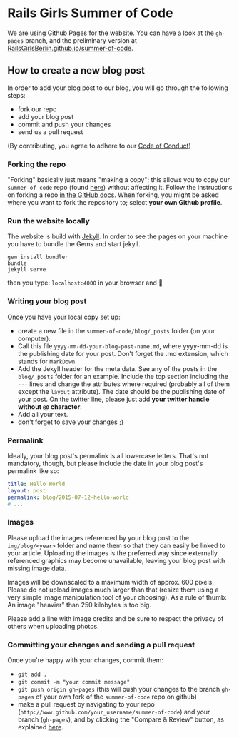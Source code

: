 # Rails Girls Summer of Code

We are using Github Pages for the website. You can have a look at the `gh-pages` branch, and the preliminary version at [RailsGirlsBerlin.github.io/summer-of-code](http://railsgirlsberlin.github.io/summer-of-code/).

## How to create a new blog post

In order to add your blog post to our blog, you will go through the following steps:

- fork our repo
- add your blog post
- commit and push your changes
- send us a pull request

(By contributing, you agree to adhere to our [Code of Conduct](https://github.com/rails-girls-summer-of-code/summer-of-code/blob/master/CODE_OF_CONDUCT.md))

### Forking the repo

"Forking" basically just means "making a copy"; this allows you to copy our `summer-of-code` repo (found [here](https://github.com/rails-girls-summer-of-code/summer-of-code)) without affecting it. Follow the instructions on forking a repo [in the GitHub docs](https://help.github.com/articles/fork-a-repo/). When forking, you might be asked where you want to fork the repository to; select **your own Github profile**.

### Run the website locally

The website is build with [Jekyll](https://jekyllrb.com/). In order to see the pages on your machine you have to bundle the Gems and start jekyll.

```
gem install bundler
bundle
jekyll serve
```

then you type:  ```localhost:4000``` in your browser and :tada:

### Writing your blog post

Once you have your local copy set up:

- create a new file in the `summer-of-code/blog/_posts` folder (on your computer).
- Call this file `yyyy-mm-dd-your-blog-post-name.md`, where yyyy-mm-dd is the publishing date for your post. Don't forget the .md extension, which stands for `MarkDown`.
- Add the Jekyll header for the meta data. See any of the posts in the `blog/_posts` folder for an example. Include the top section including the `---` lines and change the attributes where required (probably all of them except the `layout` attribute). The date should be the publishing date of your post. On the twitter line, please just add **your twitter handle without @ character**.
- Add all your text.
- don't forget to save your changes ;)

### Permalink

Ideally, your blog post's permalink is all lowercase letters. That's not mandatory, though, but please include the date in your blog post's permalink like so:

```yaml
title: Hello World
layout: post
permalink: blog/2015-07-12-hello-world
# ...
```

### Images

Please upload the images referenced by your blog post to the `img/blog/<year>`
folder and name them so that they can easily be linked to your article.
Uploading the images is the preferred way since externally referenced graphics
may become unavailable, leaving your blog post with missing image data.

Images will be downscaled to a maximum width of approx. 600 pixels. Please do
not upload images much larger than that (resize them using a very simple image
manipulation tool of your choosing). As a rule of thumb: An image "heavier"
than 250 kilobytes is too big.

Please add a line with image credits and be sure to respect the privacy of others
when uploading photos.

### Committing your changes and sending a pull request

Once you're happy with your changes, commit them:

- `git add .`
- `git commit -m "your commit message"`
- `git push origin gh-pages` (this will push your changes to the branch `gh-pages` of your own fork of the `summer-of-code` repo on github)
- make a pull request by navigating to your repo (`http://www.github.com/your_username/summer-of-code`) and your branch (`gh-pages`), and by clicking the "Compare & Review" button, as explained [here](https://help.github.com/articles/using-pull-requests/).
